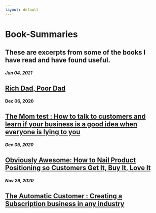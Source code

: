 ```yaml
---
layout: default
---
```


# Book-Summaries

## These are excerpts from some of the books I have read and have found useful.


##### Jun 04, 2021
## [Rich Dad, Poor Dad](https://www.notion.so/Rich-Dad-Poor-Dad-e46a6fa52eab4f29898cf694f7cf63fe)

#### Dec 06, 2020
## [The Mom test : How to talk to customers and learn if your business is a good idea when everyone is lying to you](https://www.notion.so/The-Mom-Test-3f98e3c803b84e519a0c0aae55b81cd5)


##### Dec 05, 2020
## [Obviously Awesome: How to Nail Product Positioning so Customers Get It, Buy It, Love It](https://www.notion.so/Obviously-Awesome-How-to-Nail-Product-Positioning-so-Customers-Get-It-Buy-It-Love-It-b08eb90ea0064cb5853be13e09abb255)

##### Nov 29, 2020
## [The Automatic Customer : Creating a Subscription business in any industry](https://www.notion.so/The-Automatic-Customer-Creating-a-subscription-business-in-any-industry-1bd696c337ce45abb0e54df1dda70bc0)
